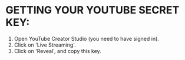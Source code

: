 # GETTING YOUR YOUTUBE SECRET KEY:
1. Open YouTube Creator Studio (you need to have signed in).
2. Click on 'Live Streaming'.
3. Click on 'Reveal', and copy this key.
